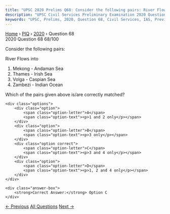 ```yaml
---
title: "UPSC 2020 Prelims Q68: Consider the following pairs: River Flows into   1. Mekong -..."
description: "UPSC Civil Services Preliminary Examination 2020 Question 68 with options and answer"
keywords: "UPSC, Prelims, 2020, Question 68, Civil Services, IAS, Previous Year Questions"
---
```


<nav class="breadcrumb">
    <a href="../../">Home</a>
    <span>›</span>
    <a href="../">PIQ</a>
    <span>›</span>
    <a href="./">2020</a>
    <span>›</span>
    <span>Question 68</span>
</nav>

<div class="question-header">
    <div class="question-meta">
        <span class="year-badge">2020</span>
        <span class="question-number">Question 68</span>
        <span class="progress">68/100</span>
    </div>
    <div class="progress-bar">
        <div class="progress-fill" style="width: 68.0%"></div>
    </div>
</div>

<div class="question-content">
    <div class="question-text">
        <p>Consider the following pairs:</p>
<p>River Flows into</p>
<ol>
<li>Mekong - Andaman Sea</li>
<li>Thames - Irish Sea</li>
<li>Volga - Caspian Sea</li>
<li>Zambezi - Indian Ocean</li>
</ol>
<p>Which of the pairs given above is/are correctly matched?</p>
    </div>
    
    <div class="options">
        <div class="option">
            <span class="option-letter">A</span>
            <span class="option-text"><p>1 and 2 only</p></span>
        </div>
        <div class="option">
            <span class="option-letter">B</span>
            <span class="option-text"><p>3 only</p></span>
        </div>
        <div class="option correct">
            <span class="option-letter">C</span>
            <span class="option-text"><p>3 and 4 only</p></span>
        </div>
        <div class="option">
            <span class="option-letter">D</span>
            <span class="option-text"><p>1, 2 and 4 only</p></span>
        </div>
    </div>

    <div class="answer-box">
        <strong>Correct Answer:</strong> Option C
    </div>
</div>

<div class="question-nav">
    <a href="../q067-consider-the-following-statements-1-the-weightage/" class="nav-btn prev">← Previous</a>
    <a href="../" class="nav-btn center">All Questions</a>
    <a href="../q069-consider-the-following-statements-1-in-the-case-of/" class="nav-btn next">Next →</a>
</div>
